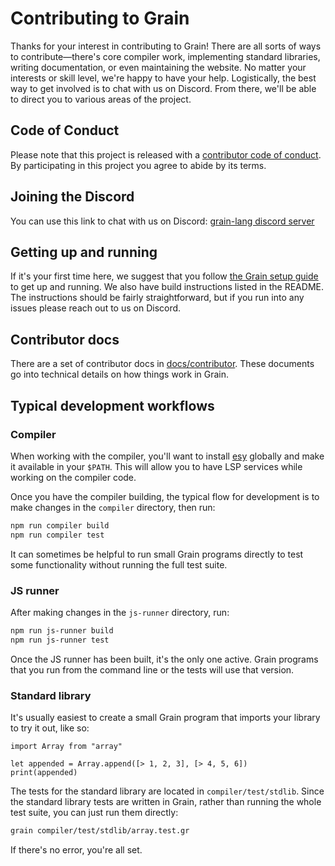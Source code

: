 # Contributing to Grain

Thanks for your interest in contributing to Grain! There are all sorts of ways to contribute—there's core compiler work, implementing standard libraries, writing documentation, or even maintaining the website. No matter your interests or skill level, we're happy to have your help. Logistically, the best way to get involved is to chat with us on Discord. From there, we'll be able to direct you to various areas of the project.

## Code of Conduct

Please note that this project is released with a [contributor code of conduct](https://github.com/grain-lang/grain/blob/main/CODE_OF_CONDUCT.md). By participating in this project you agree to abide by its terms.

## Joining the Discord

You can use this link to chat with us on Discord: [grain-lang discord server](https://discord.com/invite/grain-lang)

## Getting up and running

If it's your first time here, we suggest that you follow [the Grain setup guide](https://grain-lang.org/docs/getting_grain) to get up and running. We also have build instructions listed in the README. The instructions should be fairly straightforward, but if you run into any issues please reach out to us on Discord.

## Contributor docs

There are a set of contributor docs in [docs/contributor](https://github.com/grain-lang/grain/tree/main/docs/contributor). These documents go into technical details on how things work in Grain.

## Typical development workflows

### Compiler

When working with the compiler, you'll want to install [esy](https://esy.sh/docs/en/getting-started.html#install-esy) globally and make it available in your `$PATH`. This will allow you to have LSP services while working on the compiler code.

Once you have the compiler building, the typical flow for development is to make changes in the `compiler` directory, then run:

```bash
npm run compiler build
npm run compiler test
```

It can sometimes be helpful to run small Grain programs directly to test some functionality without running the full test suite.

### JS runner

After making changes in the `js-runner` directory, run:

```bash
npm run js-runner build
npm run js-runner test
```

Once the JS runner has been built, it's the only one active. Grain programs that you run from the command line or the tests will use that version.

### Standard library

It's usually easiest to create a small Grain program that imports your library to try it out, like so:

```grain
import Array from "array"

let appended = Array.append([> 1, 2, 3], [> 4, 5, 6])
print(appended)
```

The tests for the standard library are located in `compiler/test/stdlib`. Since the standard library tests are written in Grain, rather than running the whole test suite, you can just run them directly:

```bash
grain compiler/test/stdlib/array.test.gr
```

If there's no error, you're all set.
